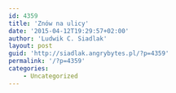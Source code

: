```yaml
---
id: 4359
title: 'Znów na ulicy'
date: '2015-04-12T19:29:57+02:00'
author: 'Ludwik C. Siadlak'
layout: post
guid: 'http://siadlak.angrybytes.pl/?p=4359'
permalink: '/?p=4359'
categories:
    - Uncategorized
---
```


